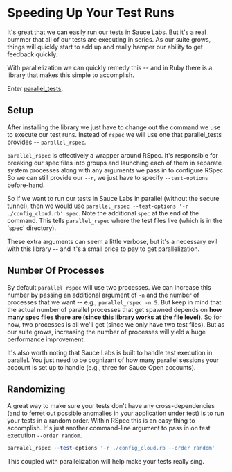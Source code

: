 # Speeding Up Your Test Runs

It's great that we can easily run our tests in Sauce Labs. But it's a real bummer that all of our tests are executing in series. As our suite grows, things will quickly start to add up and really hamper our ability to get feedback quickly.

With parallelization we can quickly remedy this -- and in Ruby there is a library that makes this simple to accomplish.

Enter [parallel_tests](https://github.com/grosser/parallel_tests).

## Setup

After installing the library we just have to change out the command we use to execute our test runs. Instead of `rspec` we will use one that parallel_tests provides -- `parallel_rspec`.

`parallel_rspec` is effectively a wrapper around RSpec. It's responsible for breaking our spec files into groups and launching each of them in separate system processes along with any arguments we pass in to configure RSpec. So we can still provide our `--r`, we just have to specify `--test-options` before-hand.

So if we want to run our tests in Sauce Labs in parallel (without the secure tunnel), then we would use `parallel_rspec --test-options '-r ./config_cloud.rb' spec`. Note the additional `spec` at the end of the command. This tells `parallel_rspec` where the test files live (which is in the 'spec' directory).

These extra arguments can seem a little verbose, but it's a necessary evil with this library -- and it's a small price to pay to get parallelization.

## Number Of Processes

By default `parallel_rspec` will use two processes. We can increase this number by passing an additional argument of `-n` and the number of processes that we want -- e.g., `parallel_rspec -n 5`. But keep in mind that the actual number of parallel processes that get spawned depends on __how many spec files there are (since this library works at the file level)__. So for now, two processes is all we'll get (since we only have two test files). But as our suite grows, increasing the number of processes will yield a huge performance improvement.

It's also worth noting that Sauce Labs is built to handle test execution in parallel. You just need to be cognizant of how many parallel sessions your account is set up to handle (e.g., three for Sauce Open accounts).

## Randomizing

A great way to make sure your tests don't have any cross-dependencies (and to ferret out possible anomalies in your application under test) is to run your tests in a random order. Within RSpec this is an easy thing to accomplish. It's just another command-line argument to pass in on test execution `--order random`.

```ruby
parralel_rspec --test-options '-r ./config_cloud.rb --order random'
```

This coupled with parallelization will help make your tests really sing.

